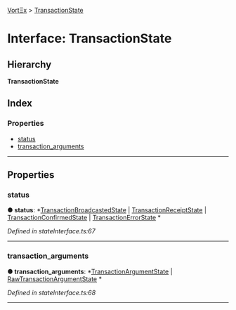 [VortΞx](../README.md) > [TransactionState](../interfaces/transactionstate.md)

# Interface: TransactionState

## Hierarchy

**TransactionState**

## Index

### Properties

* [status](transactionstate.md#status)
* [transaction_arguments](transactionstate.md#transaction_arguments)

---

## Properties

<a id="status"></a>

###  status

**● status**: *[TransactionBroadcastedState](transactionbroadcastedstate.md) |
[TransactionReceiptState](transactionreceiptstate.md) |
[TransactionConfirmedState](transactionconfirmedstate.md) |
[TransactionErrorState](transactionerrorstate.md)
*

*Defined in stateInterface.ts:67*

___
<a id="transaction_arguments"></a>

###  transaction_arguments

**● transaction_arguments**: *[TransactionArgumentState](transactionargumentstate.md) |
[RawTransactionArgumentState](rawtransactionargumentstate.md)
*

*Defined in stateInterface.ts:68*

___

